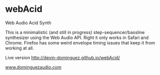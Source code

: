 webAcid
=======

Web Audio Acid Synth

This is a minimalistic (and still in progress) step-sequencer/bassline synthesizer using the Web Audio API. Right it only works in Safari and Chrome. Firefox has some weird envelope timing issues that keep it from working at all.

Live version
http://devin-dominguez.github.io/webAcid/

www.dominguezaudio.com
